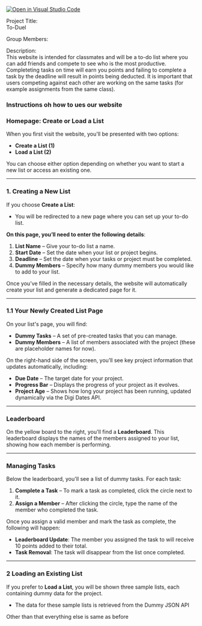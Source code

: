 [![Open in Visual Studio Code](https://classroom.github.com/assets/open-in-vscode-2e0aaae1b6195c2367325f4f02e2d04e9abb55f0b24a779b69b11b9e10269abc.svg)](https://classroom.github.com/online_ide?assignment_repo_id=17799777&assignment_repo_type=AssignmentRepo)

Project Title:<br>
To-Duel

Group Members:<br>

Description:<br>
This website is intended for classmates and will be a to-do list where you can add friends and compete to see who is the most productive. Completeting tasks on time will earn you points and failing to complete a task by the deadline will result in points being deducted. It is important that users competing against each other are working on the same tasks (for example assignments from the same class).

### **Instructions oh how to ues our website**

### **Homepage: Create or Load a List**

When you first visit the website, you'll be presented with two options:

- **Create a List (1)**
- **Load a List (2)**

You can choose either option depending on whether you want to start a new list or access an existing one.

---

### **1. Creating a New List**

If you choose **Create a List**:

- You will be redirected to a new page where you can set up your to-do list.

**On this page, you’ll need to enter the following details**:

1. **List Name** – Give your to-do list a name.
2. **Start Date** – Set the date when your list or project begins.
3. **Deadline** – Set the date when your tasks or project must be completed.
4. **Dummy Members** – Specify how many dummy members you would like to add to your list.

Once you’ve filled in the necessary details, the website will automatically create your list and generate a dedicated page for it.

---

### **1.1 Your Newly Created List Page**

On your list's page, you will find:

- **Dummy Tasks** – A set of pre-created tasks that you can manage.
- **Dummy Members** – A list of members associated with the project (these are placeholder names for now).

On the right-hand side of the screen, you’ll see key project information that updates automatically, including:

- **Due Date** – The target date for your project.
- **Progress Bar** – Displays the progress of your project as it evolves.
- **Project Age** – Shows how long your project has been running, updated dynamically via the Digi Dates API.

---

### **Leaderboard**

On the yellow board to the right, you'll find a **Leaderboard**. This leaderboard displays the names of the members assigned to your list, showing how each member is performing.

---

### **Managing Tasks**

Below the leaderboard, you'll see a list of dummy tasks. For each task:

1. **Complete a Task** – To mark a task as completed, click the circle next to it.
2. **Assign a Member** – After clicking the circle, type the name of the member who completed the task.

Once you assign a valid member and mark the task as complete, the following will happen:

- **Leaderboard Update**: The member you assigned the task to will receive 10 points added to their total.
- **Task Removal**: The task will disappear from the list once completed.

---

### **2 Loading an Existing List**

If you prefer to **Load a List**, you will be shown three sample lists, each containing dummy data for the project.

- The data for these sample lists is retrieved from the Dummy JSON API

Other than that everything else is same as before